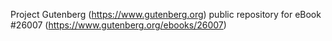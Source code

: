 Project Gutenberg (https://www.gutenberg.org) public repository for eBook #26007 (https://www.gutenberg.org/ebooks/26007)
